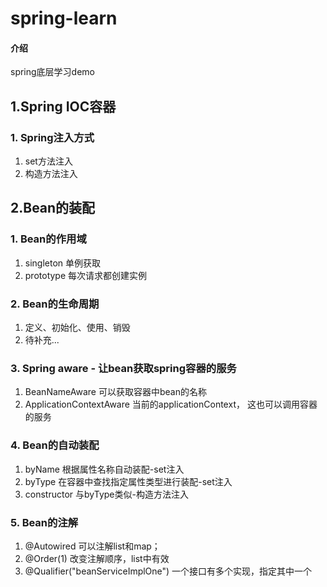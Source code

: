 # spring-learn

#### 介绍
spring底层学习demo

## 1.Spring IOC容器

###  1. Spring注入方式
1. set方法注入
2. 构造方法注入

## 2.Bean的装配

###  1. Bean的作用域

1. singleton 单例获取
2. prototype 每次请求都创建实例

###  2. Bean的生命周期

1. 定义、初始化、使用、销毁
2. 待补充...

###  3. Spring aware - 让bean获取spring容器的服务

1. BeanNameAware  可以获取容器中bean的名称
2. ApplicationContextAware  当前的applicationContext， 这也可以调用容器的服务

###  4. Bean的自动装配

1. byName  根据属性名称自动装配-set注入
2. byType 在容器中查找指定属性类型进行装配-set注入
3. constructor 与byType类似-构造方法注入

###  5. Bean的注解

1. @Autowired 可以注解list和map；
2. @Order(1) 改变注解顺序，list中有效
3. @Qualifier("beanServiceImplOne") 一个接口有多个实现，指定其中一个


